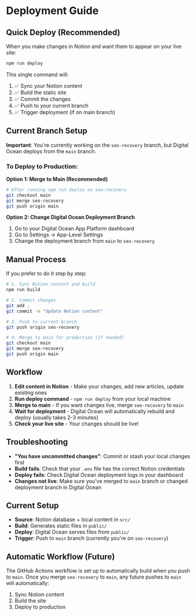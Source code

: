 # Deployment Guide

## Quick Deploy (Recommended)

When you make changes in Notion and want them to appear on your live site:

```bash
npm run deploy
```

This single command will:
1. ✅ Sync your Notion content
2. ✅ Build the static site
3. ✅ Commit the changes
4. ✅ Push to your current branch
5. ✅ Trigger deployment (if on main branch)

## Current Branch Setup

**Important**: You're currently working on the `seo-recovery` branch, but Digital Ocean deploys from the `main` branch.

### To Deploy to Production:

**Option 1: Merge to Main (Recommended)**
```bash
# After running npm run deploy on seo-recovery
git checkout main
git merge seo-recovery
git push origin main
```

**Option 2: Change Digital Ocean Deployment Branch**
1. Go to your Digital Ocean App Platform dashboard
2. Go to Settings → App-Level Settings
3. Change the deployment branch from `main` to `seo-recovery`

## Manual Process

If you prefer to do it step by step:

```bash
# 1. Sync Notion content and build
npm run build

# 2. Commit changes
git add .
git commit -m "Update Notion content"

# 3. Push to current branch
git push origin seo-recovery

# 4. Merge to main for production (if needed)
git checkout main
git merge seo-recovery
git push origin main
```

## Workflow

1. **Edit content in Notion** - Make your changes, add new articles, update existing ones
2. **Run deploy command** - `npm run deploy` from your local machine
3. **Merge to main** - If you want changes live, merge `seo-recovery` to `main`
4. **Wait for deployment** - Digital Ocean will automatically rebuild and deploy (usually takes 2-3 minutes)
5. **Check your live site** - Your changes should be live!

## Troubleshooting

- **"You have uncommitted changes"**: Commit or stash your local changes first
- **Build fails**: Check that your `.env` file has the correct Notion credentials
- **Deploy fails**: Check Digital Ocean deployment logs in your dashboard
- **Changes not live**: Make sure you've merged to `main` branch or changed deployment branch in Digital Ocean

## Current Setup

- **Source**: Notion database + local content in `src/`
- **Build**: Generates static files in `public/`
- **Deploy**: Digital Ocean serves files from `public/`
- **Trigger**: Push to `main` branch (currently you're on `seo-recovery`)

## Automatic Workflow (Future)

The GitHub Actions workflow is set up to automatically build when you push to `main`. Once you merge `seo-recovery` to `main`, any future pushes to `main` will automatically:
1. Sync Notion content
2. Build the site
3. Deploy to production 